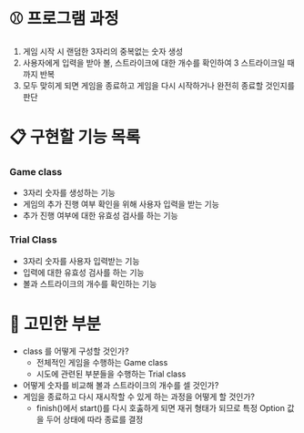 # ⚾ 프로그램 과정
1. 게임 시작 시 랜덤한 3자리의 중복없는 숫자 생성
2. 사용자에게 입력을 받아 볼, 스트라이크에 대한 개수를 확인하여 3 스트라이크일 때까지 반복
3. 모두 맞히게 되면 게임을 종료하고 게임을 다시 시작하거나 완전히 종료할 것인지를 판단
  
# 📋 구현할 기능 목록
### Game class
- 3자리 숫자를 생성하는 기능
- 게임의 추가 진행 여부 확인을 위해 사용자 입력을 받는 기능
- 추가 진행 여부에 대한 유효성 검사를 하는 기능

### Trial Class
- 3자리 숫자를 사용자 입력받는 기능
- 입력에 대한 유효성 검사를 하는 기능
- 볼과 스트라이크의 개수를 확인하는 기능

# 🤔 고민한 부분
- class 를 어떻게 구성할 것인가?
  - 전체적인 게임을 수행하는 Game class
  - 시도에 관련된 부분들을 수행하는 Trial class
- 어떻게 숫자를 비교해 볼과 스트라이크의 개수를 셀 것인가?
- 게임을 종료하고 다시 재시작할 수 있게 하는 과정을 어떻게 할 것인가?
  - finish()에서 start()를 다시 호춣하게 되면 재귀 형태가 되므로 특정 Option 값을 두어 상태에 따라 종료를 결정